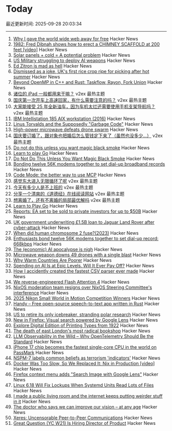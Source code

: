 # Today

最近更新时间: 2025-09-28 20:03:34

--- 
1. [Why I gave the world wide web away for free](https://www.theguardian.com/technology/2025/sep/28/why-i-gave-the-world-wide-web-away-for-free) Hacker News
2. [1982: Fred Dibnah shows how to erect a CHIMNEY SCAFFOLD at 200 feet [video]](https://www.youtube.com/watch?v=w3ma9iYx4rg) Hacker News
3. [Solar panels + cold = A potential problem](https://www.linspyre.com/ecoholics/temps.html) Hacker News
4. [US Military struggling to deploy AI weapons](https://www.msn.com/en-us/money/companies/us-military-is-struggling-to-deploy-ai-weapons/ar-AA1NoiNK) Hacker News
5. [Ed Zitron is mad as hell](https://www.ft.com/content/4c8d6420-d088-4660-8973-c4996cd990fb) Hacker News
6. [Dismissed as a joke, UK's first rice crop ripe for picking after hot summer](https://www.bbc.co.uk/news/articles/c1wgeq702dyo) Hacker News
7. [Beyond OpenMP in C++ and Rust: Taskflow, Rayon, Fork Union](https://ashvardanian.com/posts/beyond-openmp-in-cpp-rust/) Hacker News
8. [诸位的 iPad 一般都用来干嘛？](https://www.v2ex.com/t/1162346) v2ex 最热主题
9. [国庆第一次开车上高速回家，有什么需要注意的吗？](https://www.v2ex.com/t/1162326) v2ex 最热主题
10. [大家能接受 25 年全新油车，因为车机太烂还需要使用手机支架导航吗？](https://www.v2ex.com/t/1162297) v2ex 最热主题
11. [IBM Intellistation 185 AIX workstation (2016)](http://www.ibmfiles.com/pages/intellipower185.htm) Hacker News
12. [Linus Torvalds and the Supposedly "Garbage Code"](https://giodicanio.com/2025/08/27/linus-torvalds-and-the-supposedly-garbage-code/) Hacker News
13. [High-power microwave defeats drone swarm](https://www.epirusinc.com/press-releases/epirus-leonidas-high-power-microwave-defeats-49-drone-swarm-100-of-drones-flown-at-live-fire-demonstration) Hacker News
14. [国庆要订婚了，跟对象也把婚后怎么管钱定下来了（虽然也没多少...）](https://www.v2ex.com/t/1162337) v2ex 最热主题
15. [Do not do this unless you want magic black smoke](https://www.linspyre.com/ecoholics/temps.html) Hacker News
16. [Learn to play Go](https://online-go.com/learn-to-play-go) Hacker News
17. [Do Not Do This Unless You Want Magic Black Smoke](https://www.linspyre.com/ecoholics/temps.html) Hacker News
18. [Bonding twelve 56K modems together to set dial-up broadband records](https://www.tomshardware.com/networking/enthusiasts-bond-twelve-56k-dial-up-modems-together-to-set-dial-up-broadband-records-a-dozen-screeching-boxes-achieve-record-668-kbps-download-speeds) Hacker News
19. [Code Mode: the better way to use MCP](https://blog.cloudflare.com/code-mode/) Hacker News
20. [感觉东大进入无限循环了呢](https://www.v2ex.com/t/1162281) v2ex 最热主题
21. [今天有多少人是不上班的](https://www.v2ex.com/t/1162264) v2ex 最热主题
22. [分享一个清爽的《道德经》在线阅读网站](https://www.v2ex.com/t/1162257) v2ex 最热主题
23. [想离婚了，还有不离婚的局部最优解吗](https://www.v2ex.com/t/1162255) v2ex 最热主题
24. [Learn to Play Go](https://online-go.com/learn-to-play-go) Hacker News
25. [Reports: EA set to be sold to private investors for up to $50B](https://arstechnica.com/gaming/2025/09/reports-ea-set-to-be-sold-to-private-investors-for-up-to-50-billion/) Hacker News
26. [UK government underwriting £1.5B loan to Jaguar Land Rover after cyber-attack](https://www.theguardian.com/business/2025/sep/27/jaguar-land-rover-plans-to-restart-engine-manufacturing-in-early-october-report-says) Hacker News
27. [When did human chromosome 2 fuse?(2023)](https://www.johnhawks.net/p/when-did-human-chromosome-2-fuse) Hacker News
28. [Enthusiasts bond twelve 56K modems together to set dial-up record: 668kbps](https://www.tomshardware.com/networking/enthusiasts-bond-twelve-56k-dial-up-modems-together-to-set-dial-up-broadband-records-a-dozen-screeching-boxes-achieve-record-668-kbps-download-speeds) Hacker News
29. [The (economic) AI apocalypse is nigh](https://pluralistic.net/2025/09/27/econopocalypse/) Hacker News
30. [Microwave weapon downs 49 drones with a single blast](https://newatlas.com/military/microwave-beam-anti-drone-weapon/) Hacker News
31. [Why Warm Countries Are Poorer](https://unchartedterritories.tomaspueyo.com/p/mountains) Hacker News
32. [Spending on AI Is at Epic Levels. Will It Ever Pay Off?](https://www.wsj.com/tech/ai/ai-bubble-building-spree-55ee6128) Hacker News
33. [How I accidently created the fastest CSV parser ever made](https://sanixdk.xyz/blogs/how-i-accidentally-created-the-fastest-csv-parser-ever-made) Hacker News
34. [We reverse-engineered Flash Attention 4](https://modal.com/blog/reverse-engineer-flash-attention-4) Hacker News
35. [NixOS moderation team resigns over NixOS Steering Committee's interference](https://discourse.nixos.org/t/a-statement-from-members-of-the-moderation-team/69828) Hacker News
36. [2025 Nikon Small World in Motion Competition Winners](https://www.nikonsmallworld.com/galleries/2025-small-world-in-motion-competition) Hacker News
37. [Handy – Free open-source speech-to-text app written in Rust](https://handy.computer/) Hacker News
38. [US to retire its only icebreaker, stranding polar research](https://www.colorado.edu/today/2025/09/16/us-retire-its-only-icebreaker-stranding-polar-research) Hacker News
39. [New in Firefox: Visual search powered by Google Lens](https://connect.mozilla.org/t5/discussions/new-in-firefox-desktop-only-visual-search/m-p/106216#M41026) Hacker News
40. [Explore Digital Edition of Printing Types from 1922](https://www.openculture.com/2025/09/explore-a-new-digital-edition-of-printing-types-the-authoritative-history-of-printing-typography-from-1922.html) Hacker News
41. [The death of east London's most radical bookshop](https://www.the-londoner.co.uk/scarlett-letters-closure-left-wing-bookshop/) Hacker News
42. [LLM Observability in the Wild – Why OpenTelemetry Should Be the Standard](https://signoz.io/blog/llm-observability-opentelemetry/) Hacker News
43. [iPhone 17 chip becomes the fastest single-core CPU in the world on PassMark](https://www.tomshardware.com/pc-components/cpus/apples-a19-becomes-the-fastest-single-core-cpu-in-the-world-on-passmark-beating-pc-chips-and-apples-own-m3-ultra-passively-cooled-iphone-17-chip-catapults-past-power-hungry-competitors) Hacker News
44. [NSPM-7 labels common beliefs as terrorism 'indicators'](https://www.kenklippenstein.com/p/trumps-nspm-7-labels-common-beliefs) Hacker News
45. [Docker Was Too Slow, So We Replaced It: Nix in Production [video]](https://www.youtube.com/watch?v=iPoL03tFBtU) Hacker News
46. [Firefox context menu adds "Search Image with Google Lens"](https://connect.mozilla.org/t5/discussions/new-in-firefox-desktop-only-visual-search/m-p/106216#M41026) Hacker News
47. [Linux 6.18 Will Fix Lockups When Systemd Units Read Lots of Files](https://www.phoronix.com/news/Linux-6.18-Writeback-Lockups) Hacker News
48. [I made a public living room and the internet keeps putting weirder stuff in it](https://www.theroom.lol) Hacker News
49. [The doctor who says we can improve our vision – at any age](https://www.thetimes.com/life-style/health-fitness/article/how-to-improve-vision-any-age-doctor-advice-gjnftx5dm) Hacker News
50. [Xeres: Uncensorable Peer-to-Peer Communications](https://xeres.io/) Hacker News
51. [Great Question (YC W21) Is Hiring Director of Product](https://www.ycombinator.com/companies/great-question/jobs/9crdslU-director-of-product) Hacker News
